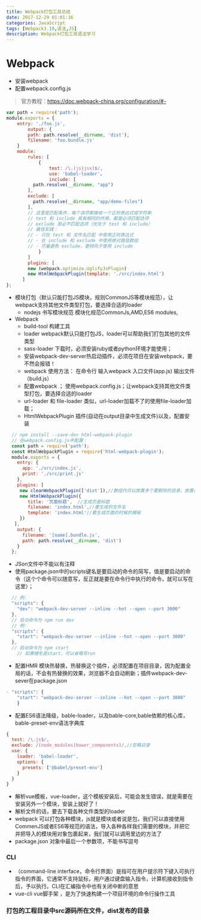 ```yaml
---
title: Webpack打包工具总结
date: 2017-12-29 01:01:16
categories: JavaScript
tags: [Webpack3.10,语法,JS]
description: Webpack打包工具语法学习
---
```



# Webpack
- 安装webpack
- 配置webpack.config.js
>官方教程：https://doc.webpack-china.org/configuration/#-

```javascript
var path = require('path');
module.exports = {
	entry: './foo.js',
		output: {
		path: path.resolve(__dirname, 'dist'),
		filename: 'foo.bundle.js'
	}
	module:
		rules: [
			{
				test: /\.(js|jsx)$/,
				use: 'babel-loader'，
				include: [
		  path.resolve(__dirname, "app")
		],
		exclude: [
		  path.resolve(__dirname, "app/demo-files")
		],
		// 这里是匹配条件，每个选项都接收一个正则表达式或字符串
		// test 和 include 具有相同的作用，都是必须匹配选项
		// exclude 是必不匹配选项（优先于 test 和 include）
		// 最佳实践：
		// - 只在 test 和 文件名匹配 中使用正则表达式
		// - 在 include 和 exclude 中使用绝对路径数组
		// - 尽量避免 exclude，更倾向于使用 include
			}
		]
		plugins: [
		new (webpack.optimize.UglifyJsPlugin)
		new HtmlWebpackPlugin(template: './src/index.html')
	  ]
};
```

- 模块打包（默认只能打包JS模块，规则CommonJS等模块规范），让webpack支持其他文件类型打包，要选择合适的loader
	- nodejs 书写模块规范 模块化规范CommonJs,AMD,ES6 modules,
- Webpack
	- build-tool 构建工具
	- loader webpack默认只能打包JS，loader可以帮助我们打包其他的文件类型
	- sass-loader 下载时，必须安装ruby或者python环境才能使用；
	- 安装webpack-dev-server热启动插件，必须在项目在安装webpack，要不然会报错！
	- webpack 使用方法：
		在命令行 输入webpack 入口文件(app.js) 输出文件（build.js）
	- 配置webpack ； 使用webpack.config.js；让webpack支持其他文件类型打包，要选择合适的loader
	- url-loader 和 file-loader 类似，url-loader加载不了的使用file-loader加载；
	- HtmlWebpackPlugin 插件(自动在output目录中生成文件)以及，配置安装

```javascript
  // npm install --save-dev html-webpack-plugin
  // 在webpack.config.js中配置：
  const path = require('path');
  const HtmlWebpackPlugin = require('html-webpack-plugin');
  module.exports = {
    entry: {
      app: './src/index.js',
      print: './src/print.js'
    },
    plugins: [
     new cleanWebpackPlugin(['dist']),//数组内可以放置多个要删除的目录，放置在HtmlWebpackPlugin插件前
     new HtmlWebpackPlugin({
        title: '页面标题',  //生成页面标题
        filename: 'index.html',//要生成的文件名
        template: 'index.html'//要生成页面的时候的模板
     })
   ],
    output: {
      filename: '[name].bundle.js',
      path: path.resolve(__dirname, 'dist')
    }
  };
```

- JSon文件中不能以有注释
- 使用package.json中的scripts键名是要启动的命令的简写，值是要启动的命令（这个个命令可以随意写，反正就是要在命令行中执行的命令，就可以写在这里）；

```javascript
  // 例:
  "scripts": {
    "dev": "webpack-dev-server --inline --hot --open --port 3000"
  },
  // 启动命令为 npm run dev
  // 例:
  "scripts": {
    "start": "webpack-dev-server --inline --hot --open --port 3000"
  },
  // 启动命令为 npm start
	// 如果键名是start，可以省略写run
```

- 配置HMR 模块热替换，热替换这个插件，必须配置在项目目录，因为配置全局的话，不会有热替换的效果，浏览器不会自动刷新；插件webpack-dev-sever在package.json

```javascript
- "scripts": {
	"start": "webpack-dev-server --inline --hot --open --port 3000"
	}
```
- 配置ES6语法降级，bable-loader，以及bable-core,bable依赖的核心库，bable-preset-env语法字典库

```javascript
{
  test: /\.js$/,
  exclude: /(node_modules|bower_components)/,//忽略目录
  use: {
    loader: 'babel-loader',
    options: {
      presets: ['@babel/preset-env']
    }
  }
}
```

- 解析vue模板，vue-loader，这个模板安装后，可能会发生错误，就是需要在安装另外一个模块，安装上就好了！
- 解析文件的话，要去下载各种文件类型的loader
- webpack 可以打包各种模块，js就是模块或者说是包，我们可以直接使用CommenJS或者ES6等规范的语法，导入各种各样我们需要的模块，并把它并把导入的模块用对象包裹起来，我们就可以调用里边的方法了
- package.json 对象中最后一个参数项，不能书写逗号

### CLI
- （command-line interface，命令行界面）是指可在用户提示符下键入可执行指令的界面，它通常不支持鼠标，用户通过键盘输入指令，计算机接收到指令后，予以执行。CLI在汇编指令中也有关闭中断的意思
- vue-cli vue脚手架 ，是为了快速构建一个项目环境的命令行操作工具

### 打包的工程目录中src源码所在文件，dist发布的目录